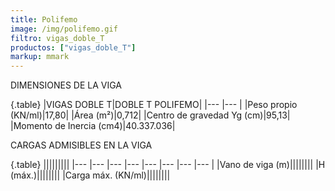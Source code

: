 ```yaml
---
title: Polifemo
image: /img/polifemo.gif
filtro: vigas_doble_T
productos: ["vigas_doble_T"]
markup: mmark
---
```


DIMENSIONES DE LA VIGA

{.table}
|VIGAS DOBLE T|DOBLE T POLIFEMO|
|--- |--- |
|Peso propio (KN/ml)|17,80|
|Área (m²)|0,712|
|Centro de gravedad Yg (cm)|95,13|
|Momento de Inercia (cm4)|40.337.036|



CARGAS ADMISIBLES EN LA VIGA

{.table}
|||||||||
|--- |--- |--- |--- |--- |--- |--- |--- |
|Vano de viga (m)||||||||
|H (máx.)||||||||
|Carga máx. (KN/ml)||||||||
